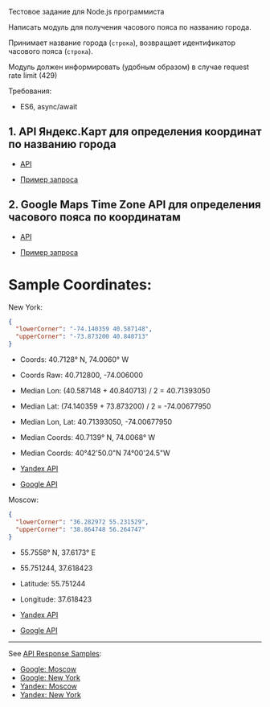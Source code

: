 Тестовое задание для Node.js программиста

Написать модуль для получения часового пояса по названию города.

Принимает название города (`строка`), возвращает идентификатор часового пояса (`строка`).

Модуль должен информировать (удобным образом) в случае request rate limit (429)

Требования:

- ES6, async/await

## 1. API Яндекс.Карт для определения координат по названию города

- [API](https://tech.yandex.ru/maps/geocoder/)

- [Пример запроса](https://geocode-maps.yandex.ru/1.x/?geocode=${city}&format=json&results=1)

## 2. Google Maps Time Zone API для определения часового пояса по координатам

- [API](https://developers.google.com/maps/documentation/timezone/start)

- [Пример запроса](https://maps.googleapis.com/maps/api/timezone/json?location=${coord}&timestamp=${timestamp}&key=${key})

# Sample Coordinates:

New York:

```json
{
  "lowerCorner": "-74.140359 40.587148",
  "upperCorner": "-73.873200 40.840713"
}
```
- Coords: 40.7128° N, 74.0060° W
- Coords Raw: 40.712800, -74.006000
- Median Lon: (40.587148 + 40.840713) / 2 = 40.71393050
- Median Lat: (74.140359 + 73.873200) / 2 = -74.00677950
- Median Lon, Lat: 40.71393050, -74.00677950
- Median Coords: 40.7139° N, 74.0068° W
- Median Coords: 40°42'50.0"N 74°00'24.5"W

- [Yandex API](https://geocode-maps.yandex.ru/1.x/?geocode=new%20york&format=json&results=1)
- [Google API](https://maps.googleapis.com/maps/api/timezone/json?location=40.71393050,-74.00677950&timestamp=1458000000&key=YOUR_API_KEY)

Moscow:

```json
{
  "lowerCorner": "36.282972 55.231529",
  "upperCorner": "38.864748 56.264747"
}
```
- 55.7558° N, 37.6173° E
- 55.751244, 37.618423

- Latitude: 55.751244
- Longitude: 37.618423

- [Yandex API](https://geocode-maps.yandex.ru/1.x/?geocode=moscow&format=json&results=1)
- [Google API](https://maps.googleapis.com/maps/api/timezone/json?location=55.751244,37.618423&timestamp=1458000000&key=YOUR_API_KEY)

------------

See [API Response Samples](public/api-samples):

- [Google: Moscow](../../public/api-samples/google-moscow.json)
- [Google: New York](../../public/api-samples/google-new%20york.json)
- [Yandex: Moscow](../../public/api-samples/yandex-moscow.json)
- [Yandex: New York](../../public/api-samples/yandex-new%20york.json)

